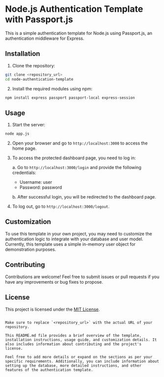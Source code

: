 
# Node.js Authentication Template with Passport.js

This is a simple authentication template for Node.js using Passport.js, an authentication middleware for Express.

## Installation

1. Clone the repository:

```bash
git clone <repository_url>
cd node-authentication-template
```

2. Install the required modules using npm:

```bash
npm install express passport passport-local express-session
```

## Usage

1. Start the server:

```bash
node app.js
```

2. Open your browser and go to `http://localhost:3000` to access the home page.

3. To access the protected dashboard page, you need to log in:

   a. Go to `http://localhost:3000/login` and provide the following credentials:
   
   - Username: user
   - Password: password

   b. After successful login, you will be redirected to the dashboard page.

4. To log out, go to `http://localhost:3000/logout`.

## Customization

To use this template in your own project, you may need to customize the authentication logic to integrate with your database and user model. Currently, this template uses a simple in-memory user object for demonstration purposes.

## Contributing

Contributions are welcome! Feel free to submit issues or pull requests if you have any improvements or bug fixes to propose.

## License

This project is licensed under the [MIT License](LICENSE).
```

Make sure to replace `<repository_url>` with the actual URL of your repository.

This README.md file provides a brief overview of the template, installation instructions, usage guide, and customization details. It also includes information about contributing and the project's license.

Feel free to add more details or expand on the sections as per your specific requirements. Additionally, you can include information about setting up the database, more detailed instructions, and other features of the authentication template.